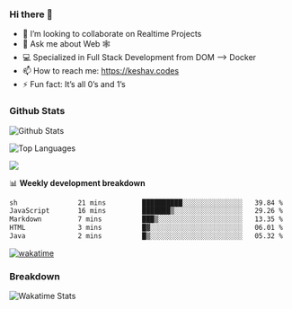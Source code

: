 ### Hi there 👋

- 👯 I’m looking to collaborate on Realtime Projects
- 💬 Ask me about Web 🕸
- 💻 Specialized in Full Stack Development from DOM --> Docker
- 📫 How to reach me: https://keshav.codes
- ⚡ Fun fact: It’s all 0’s and 1’s

### Github Stats
![Github Stats](https://github-readme-stats.vercel.app/api?username=keshavlingala&count_private=true&show_icons=true&theme=radical)

![Top Languages](https://github-readme-stats.vercel.app/api/top-langs/?username=keshavlingala&show_icons=true&theme=radical)

![](https://komarev.com/ghpvc/?username=keshavlingala)

📊 **Weekly development breakdown**

<!--START_SECTION:waka-->

```txt
sh               21 mins         ██████████░░░░░░░░░░░░░░░   39.84 %
JavaScript       16 mins         ███████▒░░░░░░░░░░░░░░░░░   29.26 %
Markdown         7 mins          ███▒░░░░░░░░░░░░░░░░░░░░░   13.35 %
HTML             3 mins          █▓░░░░░░░░░░░░░░░░░░░░░░░   06.01 %
Java             2 mins          █▒░░░░░░░░░░░░░░░░░░░░░░░   05.32 %
```

<!--END_SECTION:waka-->


[![wakatime](https://wakatime.com/badge/user/62bfdbc7-082c-40a7-b4bd-f9280d51aeed.svg)](https://wakatime.com/@62bfdbc7-082c-40a7-b4bd-f9280d51aeed)


### Breakdown

![Wakatime Stats](https://github-readme-stats.vercel.app/api/wakatime?username=keshavlingala)
